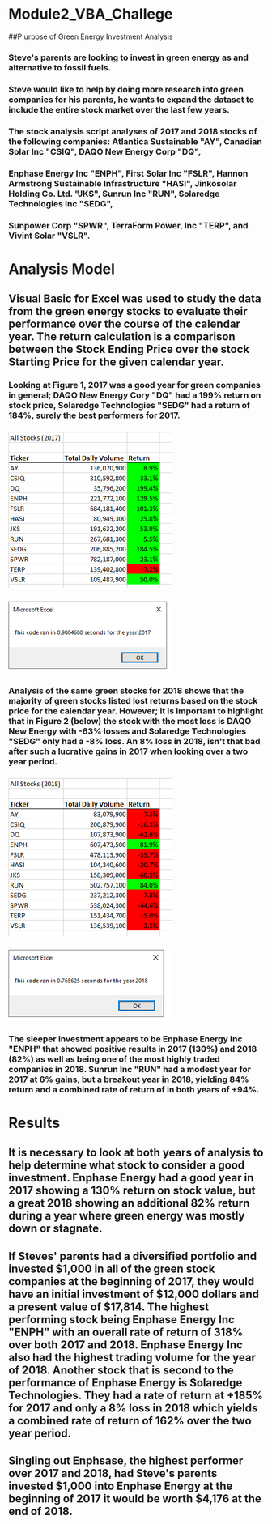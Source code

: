 # Module2_VBA_Challege

##P urpose of Green Energy Investment Analysis

### Steve's parents are looking to invest in green energy as and alternative to fossil fuels.  
### Steve would like to help by doing more research into green companies for his parents, he wants to expand the dataset to include the entire stock market over the last few years. 
### The stock analysis script analyses of 2017 and 2018 stocks of the following companies: Atlantica Sustainable "AY", Canadian Solar Inc "CSIQ", DAQO New Energy Corp "DQ",
### Enphase Energy Inc "ENPH", First Solar Inc "FSLR", Hannon Armstrong Sustainable Infrastructure "HASI", Jinkosolar Holding Co. Ltd. "JKS", Sunrun Inc "RUN", Solaredge Technologies Inc "SEDG", 
### Sunpower Corp "SPWR", TerraForm Power, Inc "TERP", and Vivint Solar "VSLR".

# Analysis Model

## Visual Basic for Excel was used to study the data from the green energy stocks to evaluate their performance over the course of the calendar year.  The return calculation is a comparison between the Stock Ending Price over the stock Starting Price for the given calendar year.

### Looking at Figure 1, 2017 was a good year for green companies in general; DAQO New Energy Cory "DQ" had a 199% return on stock price, Solaredge Technologies "SEDG" had a return of 184%, surely the best performers for 2017.
### ![Figure 1 - Yearly performance of Green Stocks for 2017](https://github.com/ASCHEET/Module2_VBA_Challege/blob/main/Resources/2017_analysis.png?raw=true)
### ![Figure 2 shows the time it took for the refactor analysis in excel](https://github.com/ASCHEET/Module2_VBA_Challege/blob/main/Resources/2017_timer.png?raw=true)
### Analysis of the same green stocks for 2018 shows that the majority of green stocks listed lost returns based on the stock price for the calendar year.  However; it is important to highlight that in Figure 2 (below) the stock with the most loss is DAQO New Energy with -63% losses and Solaredge Technologies "SEDG" only had a -8% loss.  An 8% loss in 2018, isn't that bad after such a lucrative gains in 2017 when looking over a two year period.
### ![Figure 3 - Yearly performance of Green Stocks for 2018](https://github.com/ASCHEET/Module2_VBA_Challege/blob/main/Resources/2018_analysis.png?raw=true)
### ![Figure 4 shows the time it took for the refactor analysis in excel for 2018](https://github.com/ASCHEET/Module2_VBA_Challege/blob/main/Resources/2018_timer.png?raw=true)
### The sleeper investment appears to be Enphase Energy Inc "ENPH" that showed positive results in 2017 (130%) and 2018 (82%) as well as being one of the most highly traded companies in 2018.  Sunrun Inc "RUN" had a modest year for 2017 at 6% gains, but a breakout year in 2018, yielding 84% return and a combined rate of return of  in both years of +94%.

# Results
## It is necessary to look at both years of analysis to help determine what stock to consider a good investment.  Enphase Energy had a good year in 2017 showing a 130% return on stock value, but a great 2018 showing an additional 82% return during a year where green energy was mostly down or stagnate.  
## If Steves' parents had a diversified portfolio and invested $1,000 in all of the green stock companies at the beginning of 2017, they would have an initial investment of $12,000 dollars and a present value of $17,814.  The highest performing stock being Enphase Energy Inc "ENPH" with an overall rate of return of 318% over both 2017 and 2018.  Enphase Energy Inc also had the highest trading volume for the year of 2018.  Another stock that is second to the performance of Enphase Energy is Solaredge Technologies.  They had a rate of return at +185% for 2017 and only a 8% loss in 2018 which yields a combined rate of return of 162% over the two year period.
## Singling out Enphsase, the highest performer over 2017 and 2018, had Steve's parents invested $1,000 into Enphase Energy at the beginning of 2017 it would be worth $4,176 at the end of 2018.


